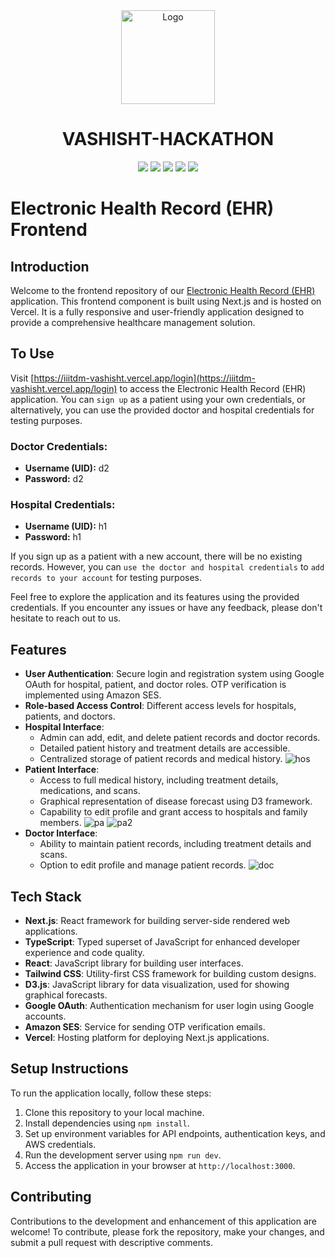 <div align=center>
  <img src="https://github.com/bitspaceorg/.github/assets/119417646/577c8581-499e-4cbb-a2f8-e78c643204bc" width="150" alt="Logo"/>
   <h1> VASHISHT-HACKATHON</h1>
  <img src="https://img.shields.io/badge/Next-black?style=for-the-badge&logo=next.js&logoColor=white">
<img src="https://img.shields.io/badge/:bitspace-%23121011?style=for-the-badge&logoColor=%23ffffff&color=%23000000">
<img src="https://img.shields.io/badge/vashisht-%23121011?style=for-the-badge&color=black">
<img src="https://img.shields.io/badge/iiitdm-%23121011?style=for-the-badge&logoColor=%23ffffff&color=%23000000">
<img src="https://img.shields.io/badge/github-%23121011.svg?style=for-the-badge&logo=github&color=black" />
</div>

# Electronic Health Record (EHR) Frontend

## Introduction
Welcome to the frontend repository of our [Electronic Health Record (EHR)](https://iiitdm-vashisht.vercel.app/login) application. This frontend component is built using Next.js and is hosted on Vercel. It is a fully responsive and user-friendly application designed to provide a comprehensive healthcare management solution.

## To Use

Visit [https://iiitdm-vashisht.vercel.app/login](https://iiitdm-vashisht.vercel.app/login) to access the Electronic Health Record (EHR) application. You can `sign up` as a patient using your own credentials, or alternatively, you can use the provided doctor and hospital credentials for testing purposes.

### Doctor Credentials:
- **Username (UID):** d2
- **Password:** d2

### Hospital Credentials:
- **Username (UID):** h1
- **Password:** h1

If you sign up as a patient with a new account, there will be no existing records. However, you can `use the doctor and hospital credentials` to `add records to your account` for testing purposes.

Feel free to explore the application and its features using the provided credentials. If you encounter any issues or have any feedback, please don't hesitate to reach out to us.

## Features
- **User Authentication**: Secure login and registration system using Google OAuth for hospital, patient, and doctor roles. OTP verification is implemented using Amazon SES.
- **Role-based Access Control**: Different access levels for hospitals, patients, and doctors.
- **Hospital Interface**:
  - Admin can add, edit, and delete patient records and doctor records.
  - Detailed patient history and treatment details are accessible.
  - Centralized storage of patient records and medical history.
    ![hos](https://cdn.discordapp.com/attachments/1217865124820287508/1218824794661720125/image.png?ex=6609120b&is=65f69d0b&hm=f556d128da0375842cbf4634635b85b1c119b24ca0de83e6d7843519903050b6&)
- **Patient Interface**:
  - Access to full medical history, including treatment details, medications, and scans.
  - Graphical representation of disease forecast using D3 framework.
  - Capability to edit profile and grant access to hospitals and family members.
    ![pa](https://cdn.discordapp.com/attachments/1217865124820287508/1218823950730133504/image.png?ex=66091142&is=65f69c42&hm=1ee9cb6eb924084a256525ec464daa23f6805603a6721d62a4b6fba718fb80d6&)
    ![pa2](https://cdn.discordapp.com/attachments/1217865124820287508/1218824011954524251/image.png?ex=66091151&is=65f69c51&hm=bb3932ef2e640e26f15f656943b42911f33d930cf033a45912ba002600cbe6d0&)
- **Doctor Interface**:
  - Ability to maintain patient records, including treatment details and scans.
  - Option to edit profile and manage patient records.
    ![doc](https://cdn.discordapp.com/attachments/1217865124820287508/1218824708246605915/image.png?ex=660911f7&is=65f69cf7&hm=c81e0a63a2dfc269a0ec6505b72f499141ad45e722500de98c1d2c138d365ecc&)

## Tech Stack
- **Next.js**: React framework for building server-side rendered web applications.
- **TypeScript**: Typed superset of JavaScript for enhanced developer experience and code quality.
- **React**: JavaScript library for building user interfaces.
- **Tailwind CSS**: Utility-first CSS framework for building custom designs.
- **D3.js**: JavaScript library for data visualization, used for showing graphical forecasts.
- **Google OAuth**: Authentication mechanism for user login using Google accounts.
- **Amazon SES**: Service for sending OTP verification emails.
- **Vercel**: Hosting platform for deploying Next.js applications.

## Setup Instructions
To run the application locally, follow these steps:
1. Clone this repository to your local machine.
2. Install dependencies using `npm install`.
3. Set up environment variables for API endpoints, authentication keys, and AWS credentials.
4. Run the development server using `npm run dev`.
5. Access the application in your browser at `http://localhost:3000`.

## Contributing
Contributions to the development and enhancement of this application are welcome! To contribute, please fork the repository, make your changes, and submit a pull request with descriptive comments.
